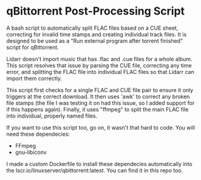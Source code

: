 # qBittorrent Post-Processing Script
A bash script to automatically split FLAC files based on a CUE sheet, correcting for invalid time stamps and creating individual track files. It is designed to be used as a "Run external program after torrent finished" script for qBittorrent. 

Lidarr doesn't import music that has .flac and .cue files for a whole album. This script resolves that issue by parsing the CUE file, correcting any time error, and splitting the FLAC file into individual FLAC files so that Lidarr can import them correctly. 

This script first checks for a single FLAC and CUE file pair to ensure it only triggers at the correct download. It then uses 'awk' to correct any broken file stamps (the file I was testing it on had this issue, so I added support for if this happens again). Finally, it uses "ffmpeg" to split the main FLAC file into individual, properly named files.  

If you want to use this script too, go on, it wasn't that hard to code. 
You will need these dependecies:
- FFmpeg
- gnu-libiconv

I made a custom Dockerfile to install these dependecies automatically into the lscr.io/linuxserver/qbittorrent:latest. You can find it in this repo too. 
